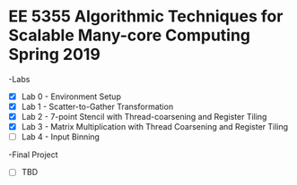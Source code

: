 # EE 5355 Algorithmic Techniques for Scalable Many-core Computing Spring 2019

-Labs 
- [x] Lab 0 - Environment Setup
- [x] Lab 1 - Scatter-to-Gather Transformation
- [x] Lab 2 - 7-point Stencil with Thread-coarsening and Register Tiling
- [x] Lab 3 - Matrix Multiplication with Thread Coarsening and Register Tiling
- [ ] Lab 4 - Input Binning

-Final Project
- [ ] TBD
